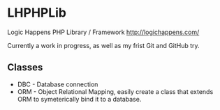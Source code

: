 LHPHPLib
========

Logic Happens PHP Library / Framework
http://logichappens.com/

Currently a work in progress, as well as my frist Git and GitHub try.

Classes
-------------------------
- DBC - Database connection
- ORM - Object Relational Mapping, easily create a class that extends ORM to symeterically bind it to a database.